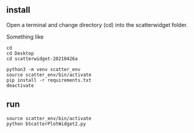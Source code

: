 ## install

Open a terminal and change directory (cd) into the scatterwidget folder.

Something like

```
cd
cd Desktop
cd scatterwidget-20210426a
```

```
python3 -m venv scatter_env
source scatter_env/bin/activate
pip install -r requirements.txt
deactivate
```

## run

```
source scatter_env/bin/activate
python bScatterPlotWidget2.py
```
